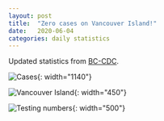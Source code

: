 ```yaml
---
layout: post
title:  "Zero cases on Vancouver Island!"
date:   2020-06-04
categories: daily statistics
---
```


Updated statistics from [BC-CDC](http://www.bccdc.ca/health-info/diseases-conditions/covid-19/case-counts-press-statements).

![Cases](/covid19BCStats/images/2020-06-04-Cases.png){: width="1140"}

![Vancouver Island](/covid19BCStats/images/2020-06-04-VancouverIsland.png){: width="450"}

![Testing numbers](/covid19BCStats/images/2020-06-04-TestingRate.png){: width="500"}
